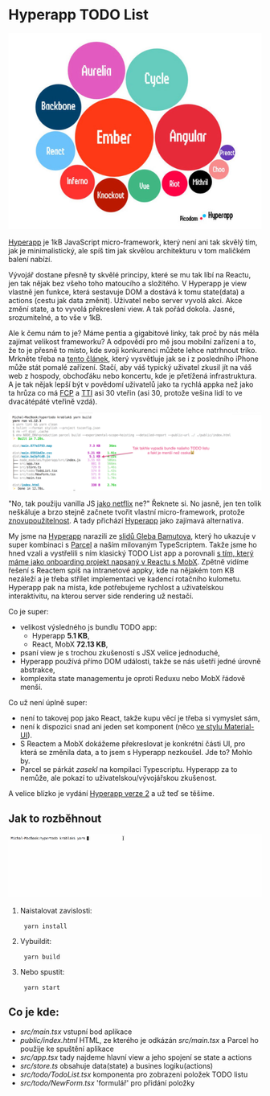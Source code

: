 # Hyperapp TODO List

![Build Hypertodo](doc/size.jpg)

[Hyperapp](https://github.com/jorgebucaran/hyperapp) je 1kB JavaScript micro-framework, který není ani tak skvělý tím, jak je
minimalistický, ale spíš tím jak skvělou architekturu v tom maličkém balení nabízí.

Vývojář dostane přesně ty skvělé principy, které se mu tak líbí na Reactu, jen tak nějak bez všeho toho matoucího a složitého. V Hyperapp je view
vlastně jen funkce, která sestavuje DOM a dostává k tomu state(data) a actions (cestu jak data změnit). Uživatel nebo server vyvolá akci. Akce změní state, a to vyvolá překreslení view. A tak pořád dokola. Jasné, srozumitelné, a to vše v 1kB.

Ale k čemu nám to je? Máme pentia a gigabitové linky, tak proč by nás měla zajímat velikost frameworku? A odpovědí pro mě jsou mobilní zařízení a
to, že to je přesně to místo, kde svoji konkurenci můžete lehce natrhnout triko. Mrkněte třeba na [tento článek](https://medium.com/@addyosmani/the-cost-of-javascript-in-2018-7d8950fbb5d4), který vysvětluje jak se i z posledního iPhone může stát pomalé zařízení. Stačí, aby váš typický uživatel zkusil jít na váš web z hospody, obchoďáku nebo koncertu, kde je přetížená infrastruktura. A je tak nějak lepší být v povědomí uživatelů jako ta rychlá appka než jako ta hrůza co má [FCP](https://developers.google.com/web/tools/lighthouse/audits/first-contentful-paint) a [TTI](https://developers.google.com/web/tools/lighthouse/audits/time-to-interactive) asi 30 vteřin (asi 30, protože vešina lidí to ve dvacátépáté vteřině vzdá).

![Build log](doc/build-result.png)

"No, tak použiju vanilla JS [jako netflix](https://medium.com/dev-channel/a-netflix-web-performance-case-study-c0bcde26a9d9) ne?" Řeknete si. No jasně, jen ten tolik neškáluje a brzo stejně začnete tvořit vlastní micro-framework, protože [znovupoužitelnost](https://en.wikipedia.org/wiki/Don%27t_repeat_yourself). A tady přichází [Hyperapp](https://github.com/jorgebucaran/hyperapp) jako zajímavá alternativa.

My jsme na [Hyperapp](https://github.com/jorgebucaran/hyperapp) narazili ze [slidů Gleba Bamutova](https://slides.com/bahmutov/hyperapp#/), který ho ukazuje v super kombinaci s [Parcel](https://parceljs.org/packagers.html) a naším milovaným TypeScriptem. Takže jsme ho hned vzali a vystřelili s ním klasický TODO List app a porovnali [s tím, který máme jako onboarding projekt napsaný v Reactu s MobX](https://gitlab.com/holly-prototypes/feonboard). Zpětně vidíme řešení s Reactem spíš na intranetové appky, kde na nějakém tom KB nezáleží a je třeba střílet implementaci ve kadencí rotačního kulometu. Hyperapp pak na místa, kde potřebujeme rychlost a uživatelskou interaktivitu, na kterou server side rendering už nestačí.

Co je super:

- velikost výsledného js bundlu TODO app:
  - Hyperapp **5.1 KB**,
  - React, MobX **72.13 KB**,
- psaní view je s trochou zkušeností s JSX velice jednoduché,
- Hyperapp používá přímo DOM události, takže se nás ušetří jedné úrovně abstrakce,
- komplexita state managementu je oproti Reduxu nebo MobX řádově menší.

Co už není úplně super:

- není to takovej pop jako React, takže kupu věcí je třeba si vymyslet sám,
- není k dispozici snad ani jeden set komponent (něco [ve stylu Material-UI](https://material-ui.com/)).
- S Reactem a MobX dokážeme překreslovat je konkrétní části UI, pro která se změnila data, a to jsem s Hyperapp nezkoušel. Jde to? Mohlo by.
- Parcel se párkát *zasekl* na kompilaci Typescriptu. Hyperapp za to nemůže, ale pokazí to uživatelskou/vývojářskou zkušenost.

A velice blízko je vydání [Hyperapp verze 2](https://github.com/jorgebucaran/hyperapp/pull/726) a už teď se těšíme.

## Jak to rozběhnout

![Build Hypertodo](doc/build.gif)

1. Naistalovat zavislosti:

        yarn install

2. Vybuildit:

        yarn build

3. Nebo spustit:

        yarn start

## Co je kde:

- *src/main.tsx* vstupní bod aplikace
- *public/index.html* HTML, ze kterého je odkázán *src/main.tsx* a Parcel ho použije ke spuštění aplikace
- *src/app.tsx* tady najdeme hlavní view a jeho spojení se state a actions
- *src/store.ts* obsahuje data(state) a busines logiku(actions)
- *src/todo/TodoList.tsx* komponenta pro zobrazeni položek TODO listu
- *src/todo/NewForm.tsx* 'formulář' pro přidání položky
